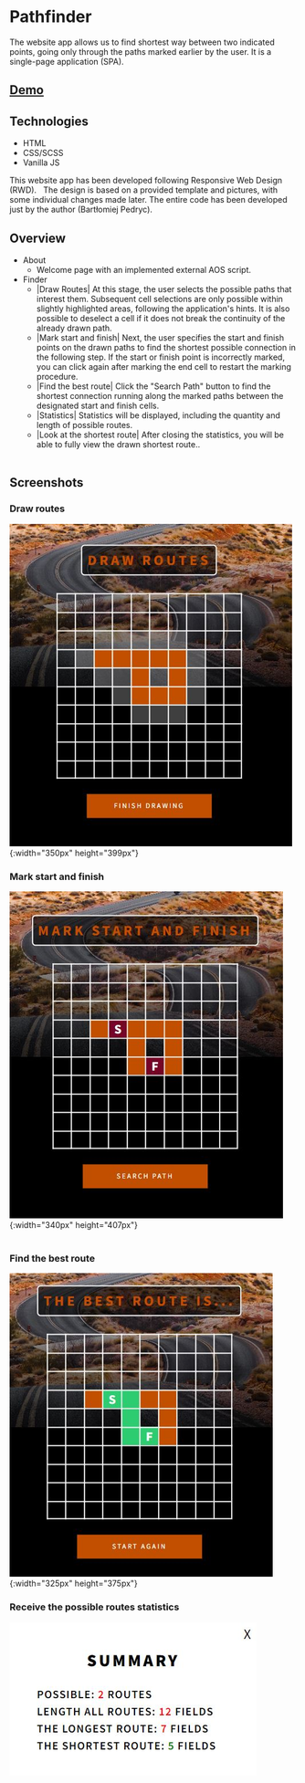 # Pathfinder

The website app allows us to find shortest way between two indicated points, going only through the paths marked earlier by the user. It is a single-page application (SPA). 

## [Demo](https://pathfinder.bpedryc83.repl.co/#/finder)

## Technologies

- HTML
- CSS/SCSS
- Vanilla JS

This website app has been developed following Responsive Web Design (RWD).
  &nbsp;
The design is based on a provided template and pictures, with some individual changes made later. The entire code has been developed just by the author (Bartłomiej Pedryc).

## Overview

* About 
  * Welcome page with an implemented external AOS script.
  &nbsp;
* Finder
  * |Draw Routes| At this stage, the user selects the possible paths that interest them. Subsequent cell selections are only possible within slightly highlighted areas, following the application's hints. It is also possible to deselect a cell if it does not break the continuity of the already drawn path.
  * |Mark start and finish| 
Next, the user specifies the start and finish points on the drawn paths to find the shortest possible connection in the following step. If the start or finish point is incorrectly marked, you can click again after marking the end cell to restart the marking procedure.
  * |Find the best route| Click the "Search Path" button to find the shortest connection running along the marked paths between the designated start and finish cells.
  * |Statistics| Statistics will be displayed, including the quantity and length of possible routes.
  * |Look at the shortest route| After closing the statistics, you will be able to fully view the drawn shortest route..  
  &nbsp;

## Screenshots

### Draw routes
![Draw routes](src/images/draw_routes.jpg){:width="350px" height="399px"} 
  &nbsp;
### Mark start and finish  
![Mark start and finish](src/images/mark_start_and_finish.jpg){:width="340px" height="407px"}  
  &nbsp;
### Find the best route
![Find the best route](src/images/the_best_route.jpg){:width="325px" height="375px"}
  &nbsp;
### Receive the possible routes statistics  
![Receive routes statistics](src/images/summary.jpg)  
  &nbsp;